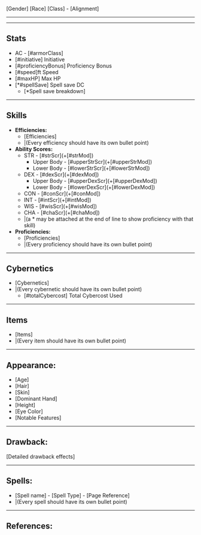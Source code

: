 \[Gender] \[Race] \[Class] - \[Alignment]
********
********
## Stats
- AC - \[#armorClass]
- \[#initiative] Initiative
- \[#proficiencyBonus] Proficiency Bonus
- \[#speed]ft Speed
- \[#maxHP] Max HP
- \[\*#spellSave] Spell save DC
	- \[\*Spell save breakdown]
********
## Skills
- **Efficiencies:**
	- \[Efficiencies]
	- |(Every efficiency should have its own bullet point)
- **Ability Scores:**
	- STR - \[#strScr](+\[\#strMod])
		- Upper Body - \[#upperStrScr](+\[\#upperStrMod])
		- Lower Body - \[#lowerStrScr](+\[\#lowerStrMod])
	- DEX - \[#dexScr](+\[\#dexMod])
		- Upper Body - \[#upperDexScr](+\[\#upperDexMod])
		- Lower Body - \[#lowerDexScr](+\[\#lowerDexMod])
	- CON - \[#conScr](+\[\#conMod])
	- INT - \[#intScr](+\[\#intMod])
	- WIS - \[#wisScr](+\[\#wisMod])
	- CHA - \[#chaScr](+\[\#chaMod])
	- |(a \* may be attached at the end of line to show proficiency with that skill)
- **Proficiencies:**
	- \[Proficiencies]
	- |(Every proficiency should have its own bullet point)

********
## Cybernetics
- \[Cybernetics]
- |(Every cybernetic should have its own bullet point)
	- \[#totalCybercost] Total Cybercost Used
********
## Items
- \[Items]
- |(Every item should have its own bullet point)

********
## Appearance:
- \[Age]
- \[Hair]
- \[Skin]
- \[Dominant Hand]
- \[Height]
- \[Eye Color]
- \[Notable Features]

********
## Drawback:
\[Detailed drawback effects]
********
## Spells:
- \[Spell name] - \[Spell Type] - \[Page Reference]
- |(Every spell should have its own bullet point)
********
## References:
